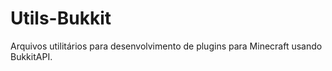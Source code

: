 # Utils-Bukkit

Arquivos utilitários para desenvolvimento de plugins para Minecraft usando BukkitAPI.